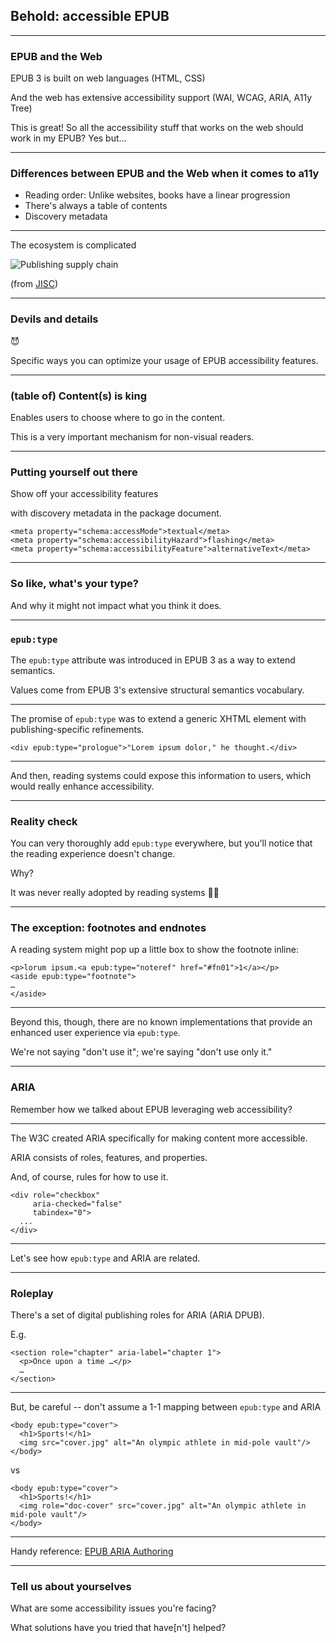 ## Behold: accessible EPUB

---

### EPUB and the Web

EPUB 3 is built on web languages (HTML, CSS) <!-- .element: class="fragment" -->

And the web has extensive accessibility support (WAI, WCAG, ARIA, A11y Tree) <!-- .element: class="fragment" -->

This is great! So all the accessibility stuff that works on the web should work in my EPUB? Yes but... <!-- .element: class="fragment" -->

---

### Differences between EPUB and the Web when it comes to a11y

  - Reading order: Unlike websites, books have a linear progression 	
  - There's always a table of contents                                <!-- .element: class="fragment" -->
  - Discovery metadata                                                <!-- .element: class="fragment" -->    

---

The ecosystem is complicated

![Publishing supply chain](https://accessibility.jiscinvolve.org/wp/files/2017/02/ebookflow.jpg)

(from [JISC](https://accessibility.jiscinvolve.org/wp/))

---

### Devils and details

😈

Specific ways you can optimize your usage of EPUB accessibility features.

---

### (table of) Content(s) is king

Enables users to choose where to go in the content.

This is a very important mechanism for non-visual readers. <!-- .element: class="fragment" -->

---

### Putting yourself out there

Show off your accessibility features

with discovery metadata in the package document. <!-- .element: class="fragment" -->
```
<meta property="schema:accessMode">textual</meta>
<meta property="schema:accessibilityHazard">flashing</meta>
<meta property="schema:accessibilityFeature">alternativeText</meta>
```
<!-- .element: class="fragment" style="width: 100%" -->

---

### So like, what's your type?

And why it might not impact what you think it does. <!-- .element: class="fragment" -->

---

### `epub:type`

The `epub:type` attribute was introduced in EPUB 3 as a way to extend semantics.

Values come from EPUB 3's extensive structural semantics vocabulary. <!-- .element: class="fragment" -->

---

The promise of `epub:type` was to extend a generic XHTML element with publishing-specific refinements.

```
<div epub:type="prologue">"Lorem ipsum dolor," he thought.</div>
```
  <!-- .element: class="fragment" -->

---

And then, reading systems could expose this information to users, which would really enhance accessibility.

---

### Reality check

You can very thoroughly add `epub:type` everywhere, but you'll notice that the reading experience doesn't change.

Why? <!-- .element: class="fragment" -->

It was never really adopted by reading systems 🤷‍♀️ <!-- .element: class="fragment" -->

---

### The exception: footnotes and endnotes

A reading system might pop up a little box to show the footnote inline:

```
<p>lorum ipsum.<a epub:type="noteref" href="#fn01">1</a></p>
<aside epub:type="footnote">
…
</aside>
```
<!-- .element: class="fragment" -->

---

Beyond this, though, there are no known implementations that provide an enhanced user experience via `epub:type`.

We're not saying "don't use it"; we're saying "don't use only it." <!-- .element: class="fragment" -->

---

### ARIA

Remember how we talked about EPUB leveraging web accessibility?

---

The W3C created ARIA specifically for making content more accessible.

ARIA consists of roles, features, and properties. <!-- .element: class="fragment" -->

And, of course, rules for how to use it. <!-- .element: class="fragment" -->

```
<div role="checkbox"
     aria-checked="false"
     tabindex="0">
  ...
</div>
```
<!-- .element: class="fragment" -->

---

Let's see how `epub:type` and ARIA are related.

---

### Roleplay

There's a set of digital publishing roles for ARIA (ARIA DPUB).

E.g. <!-- .element: class="fragment" -->

```
<section role="chapter" aria-label="chapter 1">
  <p>Once upon a time …</p>
  …
</section>
```
<!-- .element: class="fragment" -->

---

But, be careful -- don't assume a 1-1 mapping between `epub:type` and ARIA

```
<body epub:type="cover">
  <h1>Sports!</h1>
  <img src="cover.jpg" alt="An olympic athlete in mid-pole vault"/>
</body>
```
<!-- .element: class="fragment" -->

vs <!-- .element: class="fragment" -->

```
<body epub:type="cover">
  <h1>Sports!</h1>
  <img role="doc-cover" src="cover.jpg" alt="An olympic athlete in mid-pole vault"/>
</body>
```
<!-- .element: class="fragment" -->

---

Handy reference: [EPUB ARIA Authoring](https://idpf.github.io/epub-guides/epub-aria-authoring/)

---

### Tell us about yourselves

What are some accessibility issues you're facing?

What solutions have you tried that have[n't] helped?
